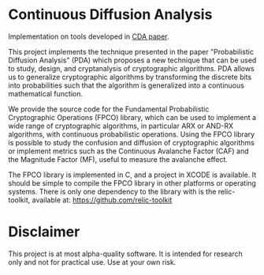 # Continuous Diffusion Analysis 

Implementation on tools developed in [CDA paper](https://ieeexplore.ieee.org/document/9127433).

This project implements the technique presented in the paper "Probabilistic Diffusion Analysis" (PDA) which proposes a new technique that can be used to study, design, and cryptanalysis of cryptographic algorithms. PDA allows us to generalize cryptographic algorithms by transforming the discrete bits into probabilities such that the algorithm is generalized into a continuous mathematical function. 

We provide the source code for the Fundamental Probabilistic Cryptographic Operations (FPCO) library, which can be used to implement a wide range of cryptographic algorithms, in particular ARX or AND-RX algorithms, with continuous probabilistic operations. Using the FPCO library is possible to study the confusion and diffusion of cryptographic algorithms or implement metrics such as the Continuous Avalanche Factor (CAF) and the Magnitude Factor (MF), useful to measure the avalanche effect. 

The FPCO library is implemented in C, and a project in XCODE is available. It should be simple to compile the FPCO library in other platforms or operating systems. There is only one dependency to the library with is the relic-toolkit, available at: https://github.com/relic-toolkit

# Disclaimer

This project is at most alpha-quality software. It is intended for research only and not for practical use. Use at your own risk.
